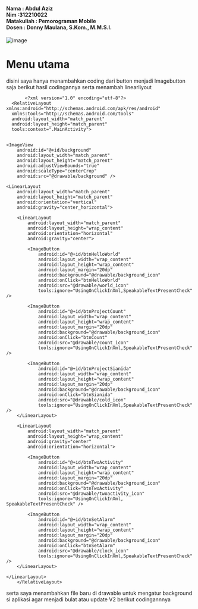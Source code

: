 <h4>Nama : Abdul Aziz
<br>Nim :312210022
<br>Matakuliah : Pemorograman Mobile
<br>Dosen   : Donny Maulana, S.Kom., M.M.S.I.</h4>

![image](https://github.com/lampubohlam/intent_mobile-V2/assets/116137169/8d904078-b92f-4cb9-b708-95d6da30177b)


# Menu utama
 disini saya hanya menambahkan coding dari button menjadi Imagebutton saja berikut hasil codingannya serta menambah linearliyout

           <?xml version="1.0" encoding="utf-8"?>
      <RelativeLayout xmlns:android="http://schemas.android.com/apk/res/android"
      xmlns:tools="http://schemas.android.com/tools"
      android:layout_width="match_parent"
      android:layout_height="match_parent"
      tools:context=".MainActivity">


    <ImageView
        android:id="@+id/background"
        android:layout_width="match_parent"
        android:layout_height="match_parent"
        android:adjustViewBounds="true"
        android:scaleType="centerCrop"
        android:src="@drawable/background" />

    <LinearLayout
        android:layout_width="match_parent"
        android:layout_height="match_parent"
        android:orientation="vertical"
        android:gravity="center_horizontal">

        <LinearLayout
            android:layout_width="match_parent"
            android:layout_height="wrap_content"
            android:orientation="horizontal"
            android:gravity="center">

            <ImageButton
                android:id="@+id/btnHelloWorld"
                android:layout_width="wrap_content"
                android:layout_height="wrap_content"
                android:layout_margin="20dp"
                android:background="@drawable/background_icon"
                android:onClick="btnHelloWorld"
                android:src="@drawable/world_icon"
                tools:ignore="UsingOnClickInXml,SpeakableTextPresentCheck" />

            <ImageButton
                android:id="@+id/btnProjectCount"
                android:layout_width="wrap_content"
                android:layout_height="wrap_content"
                android:layout_margin="20dp"
                android:background="@drawable/background_icon"
                android:onClick="btnCount"
                android:src="@drawable/count_icon"
                tools:ignore="UsingOnClickInXml,SpeakableTextPresentCheck" />

            <ImageButton
                android:id="@+id/btnProjectSianida"
                android:layout_width="wrap_content"
                android:layout_height="wrap_content"
                android:layout_margin="20dp"
                android:background="@drawable/background_icon"
                android:onClick="btnSianida"
                android:src="@drawable/cold_icon"
                tools:ignore="UsingOnClickInXml,SpeakableTextPresentCheck" />
        </LinearLayout>

        <LinearLayout
            android:layout_width="match_parent"
            android:layout_height="wrap_content"
            android:gravity="center"
            android:orientation="horizontal">

            <ImageButton
                android:id="@+id/btnTwoActivity"
                android:layout_width="wrap_content"
                android:layout_height="wrap_content"
                android:layout_margin="20dp"
                android:background="@drawable/background_icon"
                android:onClick="btnTwoActivity"
                android:src="@drawable/twoactivity_icon"
                tools:ignore="UsingOnClickInXml, SpeakableTextPresentCheck" />

            <ImageButton
                android:id="@+id/btnSetAlarm"
                android:layout_width="wrap_content"
                android:layout_height="wrap_content"
                android:layout_margin="20dp"
                android:background="@drawable/background_icon"
                android:onClick="btnSetAlarm"
                android:src="@drawable/clock_icon"
                tools:ignore="UsingOnClickInXml,SpeakableTextPresentCheck" />
        </LinearLayout>

    </LinearLayout>
        </RelativeLayout>


serta saya menambahkan file baru di drawable untuk mengatur background si aplikasi agar menjadi bulat atau update V2
berikut codingannnya
              <?xml version="1.0" encoding="utf-8"?>
    <shape xmlns:android="http://schemas.android.com/apk/res/android">
    <solid android:color="@color/red"/>
    <corners android:radius="80dp"/>
    <size android:width="80dp" android:height="80dp"/>
    </shape>

        
        

